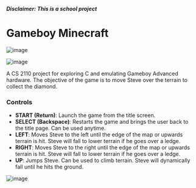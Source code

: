 ***Disclaimer: This is a school project***

# Gameboy Minecraft

![image](https://jwstanly.com/files/gameboy-minecraft.gif)

![image](https://jwstanly.com/files/gameboy-minecraft.png)

A CS 2110 project for exploring C and emulating Gameboy Advanced hardware. The objective of the game is to move Steve over the terrain to collect the diamond.

### Controls

- **START (Return)**: Launch the game from the title screen.
- **SELECT (Backspace)**: Restarts the game and brings the user back to the title page. Can be used anytime.
- **LEFT**: Moves Steve to the left until the edge of the map or upwards terrain is hit. Steve will fall to lower terrain if he goes over a ledge. 
- **RIGHT**: Moves Steve to the right until the edge of the map or upwards terrain is hit. Steve will fall to lower terrain if he goes over a ledge.
- **UP**: Jumps Steve. Can be used to climb terrain. Steve will dynamically fall until he hits the ground. 

![image](https://jwstanly.com/files/gameboy-minecraft-win.png)
